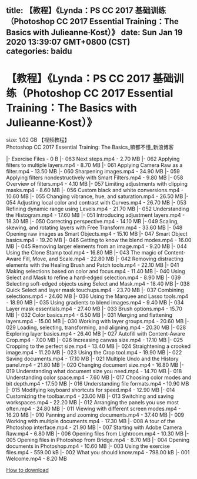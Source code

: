 
title: 【教程】《Lynda：PS CC 2017 基础训练（Photoshop CC 2017 Essential Training：The Basics with Julieanne·Kost）》
date: Sun Jan 19 2020 13:39:07 GMT+0800 (CST)    
categories: baidu
---

# 【教程】《Lynda：PS CC 2017 基础训练（Photoshop CC 2017 Essential Training：The Basics with Julieanne·Kost）》
size: 1.02 GB
 【视频教程】Photoshop CC 2017 Essential Training: The Basics_嘛都不懂_新浪博客
 
|- Exercise Files - 0 B
|- 063 Next steps.mp4 - 2.70 MB
|- 062 Applying filters to multiple layers.mp4 - 8.70 MB
|- 061 Applying Camera Raw as a filter.mp4 - 13.50 MB
|- 060 Sharpening images.mp4 - 34.90 MB
|- 059 Applying filters nondestructively with Smart Filters.mp4 - 9.80 MB
|- 058 Overview of filters.mp4 - 4.10 MB
|- 057 Limiting adjustments with clipping masks.mp4 - 8.60 MB
|- 056 Custom black and white conversions.mp4 - 10.60 MB
|- 055 Changing vibrance, hue, and saturation.mp4 - 26.50 MB
|- 054 Adjusting local color and contrast with Curves.mp4 - 26.70 MB
|- 053 Refining dynamic range using Levels.mp4 - 21.70 MB
|- 052 Understanding the Histogram.mp4 - 17.60 MB
|- 051 Introducing adjustment layers.mp4 - 18.30 MB
|- 050 Correcting perspective.mp4 - 14.10 MB
|- 049 Scaling, skewing, and rotating layers with Free Transform.mp4 - 33.60 MB
|- 048 Opening raw images as Smart Objects.mp4 - 15.10 MB
|- 047 Smart Object basics.mp4 - 19.20 MB
|- 046 Getting to know the blend modes.mp4 - 16.00 MB
|- 045 Removing larger elements from an image.mp4 - 9.20 MB
|- 044 Using the Clone Stamp tool.mp4 - 16.80 MB
|- 043 The magic of Content-Aware Fill, Move, and Scale.mp4 - 22.80 MB
|- 042 Removing distracting elements with the Healing Brush and Patch tools.mp4 - 22.10 MB
|- 041 Making selections based on color and focus.mp4 - 11.40 MB
|- 040 Using Select and Mask to refine a hard-edged selection.mp4 - 8.90 MB
|- 039 Selecting soft-edged objects using Select and Mask.mp4 - 18.40 MB
|- 038 Quick Select and layer mask touchups.mp4 - 23.70 MB
|- 037 Combining selections.mp4 - 24.60 MB
|- 036 Using the Marquee and Lasso tools.mp4 - 18.90 MB
|- 035 Using gradients to blend images.mp4 - 9.40 MB
|- 034 Layer mask essentials.mp4 - 27.40 MB
|- 033 Brush options.mp4 - 15.70 MB
|- 032 Color basics.mp4 - 6.50 MB
|- 031 Merging and flattening layers.mp4 - 15.00 MB
|- 030 Working with layer groups.mp4 - 20.60 MB
|- 029 Loading, selecting, transforming, and aligning.mp4 - 20.30 MB
|- 028 Exploring layer basics.mp4 - 26.40 MB
|- 027 Autofill with Content-Aware Crop.mp4 - 7.00 MB
|- 026 Increasing canvas size.mp4 - 17.10 MB
|- 025 Cropping to the perfect size.mp4 - 13.40 MB
|- 024 Straightening a crooked image.mp4 - 11.20 MB
|- 023 Using the Crop tool.mp4 - 19.90 MB
|- 022 Saving documents.mp4 - 17.10 MB
|- 021 Multiple Undo and the History panel.mp4 - 21.80 MB
|- 020 Changing document size.mp4 - 16.80 MB
|- 019 Understanding what document size you need.mp4 - 14.70 MB
|- 018 Understanding color space.mp4 - 7.60 MB
|- 017 Choosing color modes and bit depth.mp4 - 17.50 MB
|- 016 Understanding file formats.mp4 - 10.90 MB
|- 015 Modifying keyboard shortcuts for speed.mp4 - 12.90 MB
|- 014 Customizing the toolbar.mp4 - 23.00 MB
|- 013 Switching and saving workspaces.mp4 - 22.20 MB
|- 012 Arranging the panels you use most often.mp4 - 24.80 MB
|- 011 Viewing with different screen modes.mp4 - 16.20 MB
|- 010 Panning and zooming documents.mp4 - 37.40 MB
|- 009 Working with multiple documents.mp4 - 17.30 MB
|- 008 A tour of the Photoshop interface.mp4 - 21.90 MB
|- 007 Starting with Adobe Camera Raw.mp4 - 6.80 MB
|- 006 Opening files from Lightroom.mp4 - 10.30 MB
|- 005 Opening files in Photoshop from Bridge.mp4 - 8.70 MB
|- 004 Opening documents in Photoshop.mp4 - 10.60 MB
|- 003 Using the exercise files.mp4 - 559.00 kB
|- 002 What you should know.mp4 - 798.00 kB
|- 001 Welcome.mp4 - 8.20 MB

[How to download](https://bpcam.bemobtrk.com/go/2ceec3aa-1ca2-46d6-b9ff-aaa5c184517c?jno=4926)